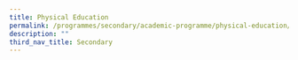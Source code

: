 ```yaml
---
title: Physical Education
permalink: /programmes/secondary/academic-programme/physical-education/
description: ""
third_nav_title: Secondary
---
```

